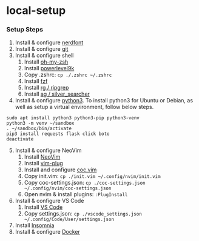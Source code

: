 # local-setup

### Setup Steps
1. Install & configure [nerdfont](https://www.nerdfonts.com/)
2. Install & configure [git](https://www.atlassian.com/git/tutorials/install-git)
3. Install & configure shell
    1. Install [oh-my-zsh](https://github.com/robbyrussell/oh-my-zsh)
    2. Install [powerlevel9k](https://github.com/Powerlevel9k/powerlevel9k)
    3. Copy .zshrc: `cp ./.zshrc ~/.zshrc`
    4. Install [fzf](https://github.com/junegunn/fzf)
    5. Install [rg / ripgrep](https://github.com/BurntSushi/ripgrep)
    6. Install [ag / silver_searcher](https://github.com/ggreer/the_silver_searcher)
4. Install & configure [python3](https://realpython.com/installing-python/). To install python3 for Ubuntu or Debian, as well as setup a virtual environment, follow below steps.
```
sudo apt install python3 python3-pip python3-venv
python3 -m venv ~/sandbox
. ~/sandbox/bin/activate
pip3 install requests flask click boto
deactivate
```
5. Install & configure NeoVim
    1. Install [NeoVim](https://neovim.io/)
    2. Install [vim-plug](https://github.com/junegunn/vim-plug)
    3. Install and configure [coc.vim](https://github.com/neoclide/coc.nvim)
    4. Copy init.vim: `cp ./init.vim ~/.config/nvim/init.vim`
    5. Copy coc-settings.json: `cp ./coc-settings.json ~/.config/nvim/coc-settings.json`
    6. Open nvim & install plugins: `:PlugInstall`
6. Install & configure VS Code
    1. Install [VS Code](https://code.visualstudio.com/)
    2. Copy settings.json: `cp ./vscode_settings.json ~/.config/Code/User/settings.json`
7. Install [Insomnia](https://insomnia.rest/)
8. Install & configure [Docker](https://docs.docker.com/install/)

